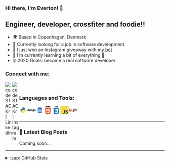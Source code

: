 ### Hi there, I'm Everton! 👋



## Engineer, developer, crossfiter and foodie!!
- 🌍 Based in Copenhagen, Denmark
- 💼 Currently looking for a job in software development.
- 🤖 I just won an Instagram giveaway with my [bot](https://github.com/everspader/instagram-bot)
- 📖 I’m currently learning a bit of everything 🤣
- 🤓 2020 Goals: become a real software developer

### Connect with me:

[<img align="left" alt="codeSTACKr | LinkedIn" width="22px" src="https://cdn.jsdelivr.net/npm/simple-icons@v3/icons/linkedin.svg" />][linkedin]
[<img align="left" alt="codeSTACKr | Instagram" width="22px" src="https://cdn.jsdelivr.net/npm/simple-icons@v3/icons/instagram.svg" />][instagram]

<br />

### Languages and Tools:

<img align="left" alt="Python" width="26px" src="https://raw.githubusercontent.com/github/explore/80688e429a7d4ef2fca1e82350fe8e3517d3494d/topics/python/python.png"/>
<img align="left" alt="SQL" width="26px" src="https://raw.githubusercontent.com/github/explore/80688e429a7d4ef2fca1e82350fe8e3517d3494d/topics/django/django.png" />
<img align="left" alt="SQL" width="26px" src="https://raw.githubusercontent.com/github/explore/80688e429a7d4ef2fca1e82350fe8e3517d3494d/topics/sql/sql.png" />
<img align="left" alt="HTML5" width="26px" src="https://raw.githubusercontent.com/github/explore/80688e429a7d4ef2fca1e82350fe8e3517d3494d/topics/html/html.png" />
<img align="left" alt="CSS3" width="26px" src="https://raw.githubusercontent.com/github/explore/80688e429a7d4ef2fca1e82350fe8e3517d3494d/topics/css/css.png" />
<img align="left" alt="JavaScript" width="26px" src="https://raw.githubusercontent.com/github/explore/80688e429a7d4ef2fca1e82350fe8e3517d3494d/topics/javascript/javascript.png" />
<img align="left" alt="Git" width="26px" src="https://raw.githubusercontent.com/github/explore/80688e429a7d4ef2fca1e82350fe8e3517d3494d/topics/git/git.png" />

<br />
<br />

---

### 📕 Latest Blog Posts

<!-- BLOG-POST-LIST:START -->
Coming soon...
<!-- BLOG-POST-LIST:END -->

---

<details>
  <summary>:zap: GitHub Stats</summary>

  <img align="left" alt="everspader's GitHub Stats" src="https://github-readme-stats.codestackr.vercel.app/api?username=everspader&show_icons=true&hide_border=true" />

</details>

[instagram]: https://instagram.com/everspader
[linkedin]: https://linkedin.com/in/evertonspader
